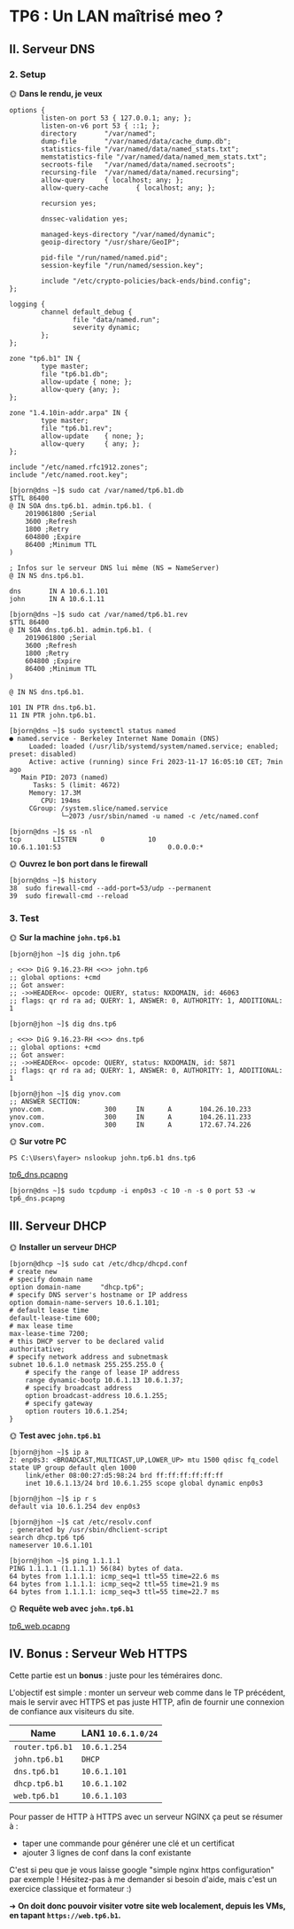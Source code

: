 # TP6 : Un LAN maîtrisé meo ?

## II. Serveur DNS

### 2. Setup

🌞 **Dans le rendu, je veux**

```shell
options {
        listen-on port 53 { 127.0.0.1; any; };
        listen-on-v6 port 53 { ::1; };
        directory       "/var/named";
        dump-file       "/var/named/data/cache_dump.db";
        statistics-file "/var/named/data/named_stats.txt";
        memstatistics-file "/var/named/data/named_mem_stats.txt";
        secroots-file   "/var/named/data/named.secroots";
        recursing-file  "/var/named/data/named.recursing";
        allow-query     { localhost; any; };
        allow-query-cache       { localhost; any; };

        recursion yes;

        dnssec-validation yes;

        managed-keys-directory "/var/named/dynamic";
        geoip-directory "/usr/share/GeoIP";

        pid-file "/run/named/named.pid";
        session-keyfile "/run/named/session.key";

        include "/etc/crypto-policies/back-ends/bind.config";
};

logging {
        channel default_debug {
                file "data/named.run";
                severity dynamic;
        };
};

zone "tp6.b1" IN {
        type master;
        file "tp6.b1.db";
        allow-update { none; };
        allow-query {any; };
};

zone "1.4.10in-addr.arpa" IN {
        type master;
        file "tp6.b1.rev";
        allow-update    { none; };
        allow-query     { any; };
};

include "/etc/named.rfc1912.zones";
include "/etc/named.root.key";
```

```shell
[bjorn@dns ~]$ sudo cat /var/named/tp6.b1.db
$TTL 86400
@ IN SOA dns.tp6.b1. admin.tp6.b1. (
    2019061800 ;Serial
    3600 ;Refresh
    1800 ;Retry
    604800 ;Expire
    86400 ;Minimum TTL
)

; Infos sur le serveur DNS lui même (NS = NameServer)
@ IN NS dns.tp6.b1.

dns       IN A 10.6.1.101
john      IN A 10.6.1.11
```

```shell
[bjorn@dns ~]$ sudo cat /var/named/tp6.b1.rev
$TTL 86400
@ IN SOA dns.tp6.b1. admin.tp6.b1. (
    2019061800 ;Serial
    3600 ;Refresh
    1800 ;Retry
    604800 ;Expire
    86400 ;Minimum TTL
)

@ IN NS dns.tp6.b1.

101 IN PTR dns.tp6.b1.
11 IN PTR john.tp6.b1.
```

```shell
[bjorn@dns ~]$ sudo systemctl status named
● named.service - Berkeley Internet Name Domain (DNS)
     Loaded: loaded (/usr/lib/systemd/system/named.service; enabled; preset: disabled)
     Active: active (running) since Fri 2023-11-17 16:05:10 CET; 7min ago
   Main PID: 2073 (named)
      Tasks: 5 (limit: 4672)
     Memory: 17.3M
        CPU: 194ms
     CGroup: /system.slice/named.service
             └─2073 /usr/sbin/named -u named -c /etc/named.conf
```

```shell
[bjorn@dns ~]$ ss -nl
tcp        LISTEN      0           10                                                10.6.1.101:53                           0.0.0.0:*
```

🌞 **Ouvrez le bon port dans le firewall**

```shell
[bjorn@dns ~]$ history
38  sudo firewall-cmd --add-port=53/udp --permanent
39  sudo firewall-cmd --reload
```

### 3. Test

🌞 **Sur la machine `john.tp6.b1`**

```shell
[bjorn@jhon ~]$ dig john.tp6

; <<>> DiG 9.16.23-RH <<>> john.tp6
;; global options: +cmd
;; Got answer:
;; ->>HEADER<<- opcode: QUERY, status: NXDOMAIN, id: 46063
;; flags: qr rd ra ad; QUERY: 1, ANSWER: 0, AUTHORITY: 1, ADDITIONAL: 1
```

```shell
[bjorn@jhon ~]$ dig dns.tp6

; <<>> DiG 9.16.23-RH <<>> dns.tp6
;; global options: +cmd
;; Got answer:
;; ->>HEADER<<- opcode: QUERY, status: NXDOMAIN, id: 5871
;; flags: qr rd ra ad; QUERY: 1, ANSWER: 0, AUTHORITY: 1, ADDITIONAL: 1
```

```shell
[bjorn@jhon ~]$ dig ynov.com
;; ANSWER SECTION:
ynov.com.               300     IN      A       104.26.10.233
ynov.com.               300     IN      A       104.26.11.233
ynov.com.               300     IN      A       172.67.74.226
```

🌞 **Sur votre PC**

```shell
PS C:\Users\fayer> nslookup john.tp6.b1 dns.tp6
```

[tp6_dns.pcapng](./tp6_dns.pcapng)

```shell
[bjorn@dns ~]$ sudo tcpdump -i enp0s3 -c 10 -n -s 0 port 53 -w tp6_dns.pcapng
```

## III. Serveur DHCP

🌞 **Installer un serveur DHCP**

```shell
[bjorn@dhcp ~]$ sudo cat /etc/dhcp/dhcpd.conf
# create new
# specify domain name
option domain-name     "dhcp.tp6";
# specify DNS server's hostname or IP address
option domain-name-servers 10.6.1.101;
# default lease time
default-lease-time 600;
# max lease time
max-lease-time 7200;
# this DHCP server to be declared valid
authoritative;
# specify network address and subnetmask
subnet 10.6.1.0 netmask 255.255.255.0 {
    # specify the range of lease IP address
    range dynamic-bootp 10.6.1.13 10.6.1.37;
    # specify broadcast address
    option broadcast-address 10.6.1.255;
    # specify gateway
    option routers 10.6.1.254;
}
```

🌞 **Test avec `john.tp6.b1`**

```shell
[bjorn@jhon ~]$ ip a
2: enp0s3: <BROADCAST,MULTICAST,UP,LOWER_UP> mtu 1500 qdisc fq_codel state UP group default qlen 1000
    link/ether 08:00:27:d5:98:24 brd ff:ff:ff:ff:ff:ff
    inet 10.6.1.13/24 brd 10.6.1.255 scope global dynamic enp0s3
```

```shell
[bjorn@jhon ~]$ ip r s
default via 10.6.1.254 dev enp0s3
```

```shell
[bjorn@jhon ~]$ cat /etc/resolv.conf
; generated by /usr/sbin/dhclient-script
search dhcp.tp6 tp6
nameserver 10.6.1.101
```

```shell
[bjorn@jhon ~]$ ping 1.1.1.1
PING 1.1.1.1 (1.1.1.1) 56(84) bytes of data.
64 bytes from 1.1.1.1: icmp_seq=1 ttl=55 time=22.6 ms
64 bytes from 1.1.1.1: icmp_seq=2 ttl=55 time=21.9 ms
64 bytes from 1.1.1.1: icmp_seq=3 ttl=55 time=22.7 ms
```

🌞 **Requête web avec `john.tp6.b1`**

[tp6_web.pcapng](./tp6_web.pcapng)


## IV. Bonus : Serveur Web HTTPS

Cette partie est un **bonus** : juste pour les téméraires donc.

L'objectif est simple : monter un serveur web comme dans le TP précédent, mais le servir avec HTTPS et pas juste HTTP, afin de fournir une connexion de confiance aux visiteurs du site.

| Name            | LAN1 `10.6.1.0/24` |
| --------------- | ------------------ |
| `router.tp6.b1` | `10.6.1.254`       |
| `john.tp6.b1`   | `DHCP`             |
| `dns.tp6.b1`    | `10.6.1.101`       |
| `dhcp.tp6.b1`   | `10.6.1.102`       |
| `web.tp6.b1`    | `10.6.1.103`       |

Pour passer de HTTP à HTTPS avec un serveur NGINX ça peut se résumer à :

- taper une commande pour générer une clé et un certificat
- ajouter 3 lignes de conf dans la conf existante

C'est si peu que je vous laisse google "simple nginx https configuration" par exemple ! Hésitez-pas à me demander si besoin d'aide, mais c'est un exercice classique et formateur :)

➜ **On doit donc pouvoir visiter votre site web localement, depuis les VMs, en tapant `https://web.tp6.b1`.**

